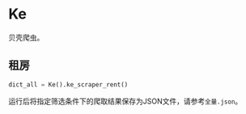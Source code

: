 # Ke
贝壳爬虫。

## 租房
```python
dict_all = Ke().ke_scraper_rent()
```
运行后将指定筛选条件下的爬取结果保存为JSON文件，请参考`全量.json`。


